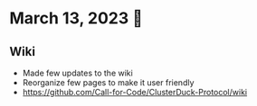 # March 13, 2023 :duck:

## Wiki
* Made few updates to the wiki
* Reorganize few pages to make it user friendly
* https://github.com/Call-for-Code/ClusterDuck-Protocol/wiki